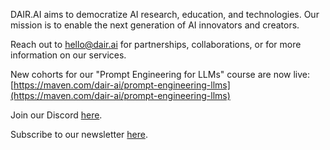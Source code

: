 DAIR.AI aims to democratize AI research, education, and technologies. Our mission is to enable the next generation of AI innovators and creators.

Reach out to hello@dair.ai for partnerships, collaborations, or for more information on our services. 

New cohorts for our "Prompt Engineering for LLMs" course are now live: [https://maven.com/dair-ai/prompt-engineering-llms](https://maven.com/dair-ai/prompt-engineering-llms)

Join our Discord [here](https://discord.gg/SKgkVT8BGJ).

Subscribe to our newsletter [here](https://nlpnews.substack.com/).
